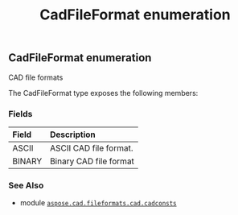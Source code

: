﻿---
title: CadFileFormat enumeration
second_title: Aspose.CAD for Python via .NET API References
description: 
type: docs
weight: 140
url: /python-net/aspose.cad.fileformats.cad.cadconsts/cadfileformat/
is_root: false
---

## CadFileFormat enumeration

CAD file formats



The CadFileFormat type exposes the following members:

### Fields
| Field | Description |
| :- | :- |
| ASCII | ASCII CAD file format. |
| BINARY | Binary CAD file format |



### See Also
* module [`aspose.cad.fileformats.cad.cadconsts`](..)
